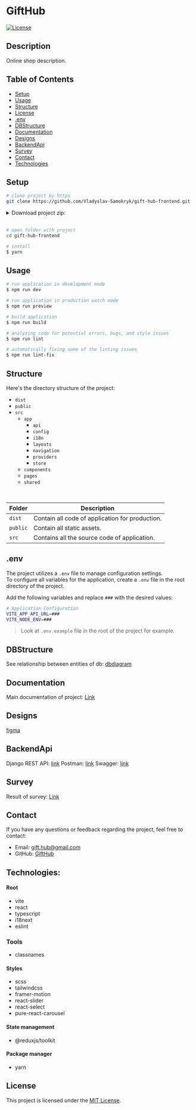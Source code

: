 # GiftHub

[![License](https://img.shields.io/badge/license-MIT-blue.svg)](https://opensource.org/licenses/MIT)

## Description

Online shop description.

## Table of Contents

- [Setup](#setup)
- [Usage](#usage)
- [Structure](#structure)
- [License](#license)
- [.env](#env)
- [DBStructure](#dbstructure)
- [Documentation](#documentation)
- [Designs](#designs)
- [BackendApi](#backendapi)
- [Survey](#survey)
- [Contact](#contact)
- [Technologies](#technologies)

## Setup

```bash
# clone project by https
git clone https://github.com/Vladyslav-Samokryk/gift-hub-frontend.git
```

<details>
<summary>Download project zip:</summary>
    <a href="https://github.com/Vladyslav-Samokryk/gift-hub-frontend/archive/refs/heads/master.zip">
        GiftHub.zip
    </a>
</details>

<br>

```bash
# open folder with project
cd gift-hub-frontend

# install
$ yarn
```

## Usage

```bash
# run application in development mode
$ npm run dev

# run application in production watch mode
$ npm run preview

# build application
$ npm run build

# analyzing code for potential errors, bugs, and style issues
$ npm run lint

# automatically fixing some of the linting issues
$ npm run lint-fix
```

## Structure

Here's the directory structure of the project:<br>

- `dist`
- `public`
- `src`
  - `app`
    - `api`
    - `config`
    - `i18n`
    - `layouts`
    - `navigation`
    - `providers`
    - `store`
  - `components`
  - `pages`
  - `shared`

<br>

| Folder   | Description                                     |
| -------- | ----------------------------------------------- |
| `dist`   | Contain all code of application for production. |
| `public` | Contain all static assets.                      |
| `src`    | Contains all the source code of application.    |

## .env

The project utilizes a `.env` file to manage configuration settings.
<br/>
To configure all variables for the application, create a `.env` file in the root directory of the project.

Add the following variables and replace `###` with the desired values:

```bash
# Application Configuration
VITE_APP_API_URL=###
VITE_NODE_ENV=###
```

> Look at `.env.example` file in the root of the project for example.

## DBStructure

See relationship between entities of db: [dbdiagram](https://dbdiagram.io/d/64ca041702bd1c4a5e192886)

## Documentation

Main documentation of project: [Link](https://docs.google.com/spreadsheets/d/1bEgjMwZJkJobGGWi1EZnFu5k1PQ2FiLptJAAX-J4s_A/edit?usp=sharing)

## Designs

[figma](https://www.figma.com/file/1w6GqTuER8ORKXhooggrHx/Online-shop-%22GiftHub%22?type=design&mode=design&t=IrdoJtjClHUYbYxg-0)

## BackendApi

Django REST API: [link](https://alex-online-store.fly.dev/api/v1/accounts/)
Postman: [link](https://app.getpostman.com/join-team?invite_code=0c32f0b68818814f27012c8899cba06f&target_code=6f7cd67875a00cc6eefe3381c0610770)
Swagger: [link](https://alex-online-store.fly.dev/)

## Survey

Result of survey: [Link](https://docs.google.com/forms/d/e/1FAIpQLSd90hd9qvWqWTkMjjnyS4xLyUXHLuJSq_iJln3pB1YmtYGjew/viewform?usp=sharing)

## Contact

If you have any questions or feedback regarding the project, feel free to contact:

- Email: gift.hub@gmail.com
- GitHub: [GiftHub](https://github.com/Vladyslav-Samokryk/gift-hub-frontend)

## Technologies:

#### Root

- vite
- react
- typescript
- i18next
- eslint

### Tools

- classnames

#### Styles

- scss
- tailwindcss
- framer-motion
- react-slider
- react-select
- pure-react-carousel

#### State management

- @reduxjs/toolkit

#### Package manager

- yarn

## License

This project is licensed under the [MIT License](https://opensource.org/licenses/MIT).
